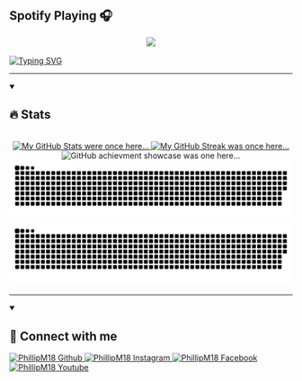 
<h2>Spotify Playing 🎧</h2>
<p align='center'>
   <a target="_blank" href="https://novatorem.vercel.app/api/spotify?background_color=0d1117&border_color=ffffff(https://open.spotify.com/user/31wxvvd43i44seeq6djmru6r3pni)"> 
    <img src="https://novatorem.vercel.app/api/spotify?background_color=0d1117&border_color=ffffff(https://open.spotify.com/user/31wxvvd43i44seeq6djmru6r3pni)" /> 
  </a> 
</p>
  <!-- Typing SVG -->
  <a href="https://git.io/typing-svg" target="_blank" rel="noopener noreferrer">
    <img src="https://readme-typing-svg.demolab.com?font=Underdog&pause=1000&color=1DF7ED&width=435&lines=My+name+is+Redd.;What+ever+you+are+be+a+good+one." alt="Typing SVG" /></a>
    
</div>

<hr>

<details open>
<summary><h2>🔥 Stats</h2></summary>
<p align="center">

  <br>

  <!-- Github Stats -->
  <a href="https://github.com/anuraghazra/github-readme-stats" target="_blank" rel="noopener noreferrer">
    <img src="https://github-readme-stats.vercel.app/api?username=PhillipM18&show_icons=true&theme=tokyonight&border_color=7723DF" 
         width="49%" alt="My GitHub Stats were once here..." />
  </a>
  <!-- Github Streak -->
  <a href="https://git.io/streak-stats" target="_blank" rel="noopener noreferrer">
    <img src="https://streak-stats.demolab.com?user=PhillipM18&theme=tokyonight&mode=daily&border=7723DF" 
         width="49%" alt="My GitHub Streak was once here..." />
  </a>
   
  
  <br>
  <!--Achievments-->
  <a>
    <img src="https://github-profile-trophy.vercel.app/?username=PhillipM18&theme=tokyonight&column=-1&title=Commits,Repositories,Issues,PullRequest,Followers,Stars&no-frame=true&margin-w=5" 
         alt="GitHub achievment showcase was one here..." />
  </a>
  
  <!-- Commit Snake! -->
  
  <a href="https://raw.githubusercontent.com/PhillipM18/PhillipM18/media/github-contribution-grid-snake.svg#gh-dark-mode-only" target="_blank" rel="noopener noreferrer">
    <img src="https://raw.githubusercontent.com/PhillipM18/PhillipM18/media/github-contribution-grid-snake-dark.svg" 
       alt"Check out my commit history!" />
  </a>
  
  <a href="https://raw.githubusercontent.com/PhillipM18/PhillipM18/media/github-contribution-grid-snake.svg#gh-light-mode-only" target="_blank" rel="noopener noreferrer">
    <img src="https://raw.githubusercontent.com/PhillipM18/PhillipM18/media/github-contribution-grid-snake.svg" 
         alt"Check out my commit history!" />
  </a>
</p>
</details>

<hr>

<details open> 
  <summary><h2>👑 Connect with me</h2></summary>
  <!-- Github -->
  <a href="https://github.com/PhillipM18">
    <img alt="PhillipM18 Github" width="100" src="https://cdn-icons-png.flaticon.com/512/179/179323.png" />
  </a>
  <!-- Instagram -->
  <a href="https://www.instagram.com/resshin999/">
    <img alt="PhillipM18 Instagram" width="100" src="https://cdn-icons-png.flaticon.com/128/1384/1384063.png" />
  </a>
  <!-- Facebook -->
  <a href="https://www.facebook.com/m.phillip.m/">
    <img alt="PhillipM18 Facebook" width="100" src="https://cdn-icons-png.flaticon.com/128/5968/5968764.png" />
  </a>
  <!-- Youtube -->
  <a href="https://www.youtube.com/@xavierz7131">
    <img alt="PhillipM18 Youtube" width="100" src="https://cdn-icons-png.flaticon.com/128/187/187209.png" />
  </a>  

</details> 
